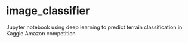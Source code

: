 # image_classifier
Jupyter notebook using deep learning to predict terrain classification in Kaggle Amazon competition
